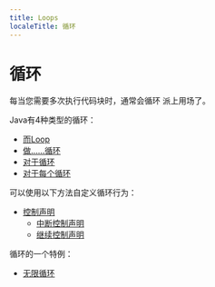 ```yaml
---
title: Loops
localeTitle: 循环
---
```

# 循环

每当您需要多次执行代码块时，通常会循环 派上用场了。

Java有4种类型的循环：

*   [而Loop](loops/while-loop)
*   [做......循环](loops/do-while-loop)
*   [对于循环](loops/for-loop)
*   [对于每个循环](loops/for-each-loop)

可以使用以下方法自定义循环行为：

*   [控制声明](loops/control-statements)
    *   [中断控制声明](loops/break-control-statement)
    *   [继续控制声明](loops/continue-control-statement)

循环的一个特例：

*   [无限循环](loops/infinite-loops)